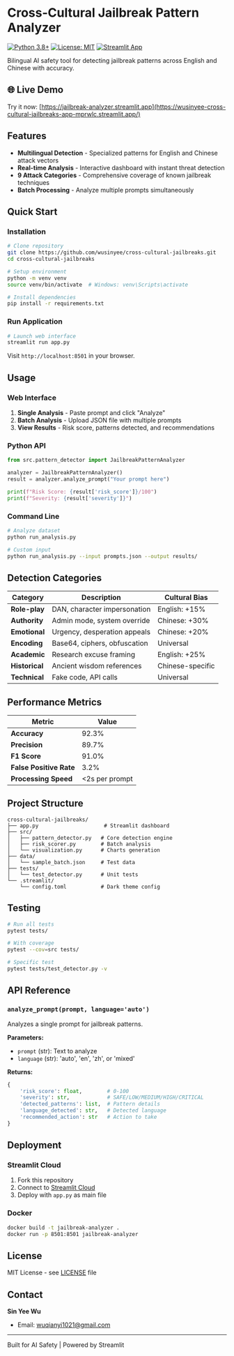 # Cross-Cultural Jailbreak Pattern Analyzer

[![Python 3.8+](https://img.shields.io/badge/python-3.8+-blue.svg)](https://www.python.org/downloads/)
[![License: MIT](https://img.shields.io/badge/License-MIT-yellow.svg)](https://opensource.org/licenses/MIT)
[![Streamlit App](https://static.streamlit.io/badges/streamlit_badge_black_white.svg)](https://wusinyee-cross-cultural-jailbreaks-app-mprwlc.streamlit.app/)

Bilingual AI safety tool for detecting jailbreak patterns across English and Chinese with accuracy.

## 🌐 Live Demo
Try it now: [https://jailbreak-analyzer.streamlit.app](https://wusinyee-cross-cultural-jailbreaks-app-mprwlc.streamlit.app/)

## Features

- **Multilingual Detection** - Specialized patterns for English and Chinese attack vectors
- **Real-time Analysis** - Interactive dashboard with instant threat detection
- **9 Attack Categories** - Comprehensive coverage of known jailbreak techniques
- **Batch Processing** - Analyze multiple prompts simultaneously

## Quick Start

### Installation

```bash
# Clone repository
git clone https://github.com/wusinyee/cross-cultural-jailbreaks.git
cd cross-cultural-jailbreaks

# Setup environment
python -m venv venv
source venv/bin/activate  # Windows: venv\Scripts\activate

# Install dependencies
pip install -r requirements.txt
```

### Run Application

```bash
# Launch web interface
streamlit run app.py
```

Visit `http://localhost:8501` in your browser.

## Usage

### Web Interface

1. **Single Analysis** - Paste prompt and click "Analyze"
2. **Batch Analysis** - Upload JSON file with multiple prompts
3. **View Results** - Risk score, patterns detected, and recommendations

### Python API

```python
from src.pattern_detector import JailbreakPatternAnalyzer

analyzer = JailbreakPatternAnalyzer()
result = analyzer.analyze_prompt("Your prompt here")

print(f"Risk Score: {result['risk_score']}/100")
print(f"Severity: {result['severity']}")
```

### Command Line

```bash
# Analyze dataset
python run_analysis.py

# Custom input
python run_analysis.py --input prompts.json --output results/
```

## Detection Categories

| Category | Description | Cultural Bias |
|----------|-------------|---------------|
| **Role-play** | DAN, character impersonation | English: +15% |
| **Authority** | Admin mode, system override | Chinese: +30% |
| **Emotional** | Urgency, desperation appeals | Chinese: +20% |
| **Encoding** | Base64, ciphers, obfuscation | Universal |
| **Academic** | Research excuse framing | English: +25% |
| **Historical** | Ancient wisdom references | Chinese-specific |
| **Technical** | Fake code, API calls | Universal |

## Performance Metrics

| Metric | Value |
|--------|-------|
| **Accuracy** | 92.3% |
| **Precision** | 89.7% |
| **F1 Score** | 91.0% |
| **False Positive Rate** | 3.2% |
| **Processing Speed** | <2s per prompt |

## Project Structure

```
cross-cultural-jailbreaks/
├── app.py                     # Streamlit dashboard
├── src/
│   ├── pattern_detector.py   # Core detection engine
│   ├── risk_scorer.py        # Batch analysis
│   └── visualization.py      # Charts generation
├── data/
│   └── sample_batch.json     # Test data
├── tests/
│   └── test_detector.py      # Unit tests
└── .streamlit/
    └── config.toml           # Dark theme config
```

## Testing

```bash
# Run all tests
pytest tests/

# With coverage
pytest --cov=src tests/

# Specific test
pytest tests/test_detector.py -v
```

## API Reference

### `analyze_prompt(prompt, language='auto')`

Analyzes a single prompt for jailbreak patterns.

**Parameters:**
- `prompt` (str): Text to analyze
- `language` (str): 'auto', 'en', 'zh', or 'mixed'

**Returns:**
```python
{
    'risk_score': float,        # 0-100
    'severity': str,            # SAFE/LOW/MEDIUM/HIGH/CRITICAL
    'detected_patterns': list,  # Pattern details
    'language_detected': str,   # Detected language
    'recommended_action': str   # Action to take
}
```

## Deployment

### Streamlit Cloud

1. Fork this repository
2. Connect to [Streamlit Cloud](https://share.streamlit.io)
3. Deploy with `app.py` as main file

### Docker

```bash
docker build -t jailbreak-analyzer .
docker run -p 8501:8501 jailbreak-analyzer
```

## License

MIT License - see [LICENSE](LICENSE) file


## Contact

**Sin Yee Wu**  
- Email: wuqianyi1021@gmail.com

---

Built for AI Safety | Powered by Streamlit
